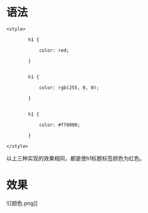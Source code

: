 # 语法
```
<style>

        h1 {

            color: red;

        }


        h1 {

            color: rgb(255, 0, 0);

        }


        h1 {

            color: #ff0000;

        }

</style>
```
以上三种实现的效果相同，都是使h1标题标签颜色为红色。
# 效果
![[颜色.png]]